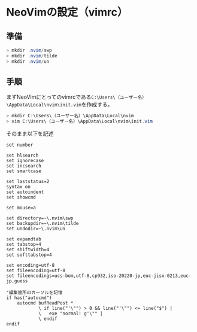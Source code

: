 # NeoVimの設定（vimrc）

## 準備

~~~powershell
> mkdir .nvim/swp
> mkdir .nvim/tilde
> mkdir .nvim/un
~~~

## 手順

まずNeoVimにとってのvimrcである`C:\Users\（ユーザー名）\AppData\Local\nvim\init.vim`を作成する。

~~~powershell
> mkdir C:\Users\（ユーザー名）\AppData\Local\nvim
> vim C:\Users\（ユーザー名）\AppData\Local\nvim\init.vim
~~~

そのまま以下を記述

~~~
set number

set hlsearch
set ignorecase
set incsearch
set smartcase

set laststatus=2
syntax on
set autoindent
set showcmd

set mouse=a

set directory=~\.nvim\swp
set backupdir=~\.nvim\tilde
set undodir=~\.nvim\un

set expandtab
set tabstop=4
set shiftwidth=4
set softtabstop=4

set encoding=utf-8
set fileencoding=utf-8
set fileencodings=ucs-bom,utf-8,cp932,iso-20220-jp,euc-jisx-0213,euc-jp,guess

"編集箇所のカーソルを記憶
if has("autocmd")
    autocmd bufReadPost *
            \ if line("'\"") > 0 && line("'\"") <= line("$") |
            \   exe "normal! g'\"" |
            \ endif
endif
~~~


